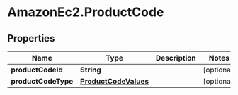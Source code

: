# AmazonEc2.ProductCode

## Properties

Name | Type | Description | Notes
------------ | ------------- | ------------- | -------------
**productCodeId** | **String** |  | [optional] 
**productCodeType** | [**ProductCodeValues**](ProductCodeValues.md) |  | [optional] 


